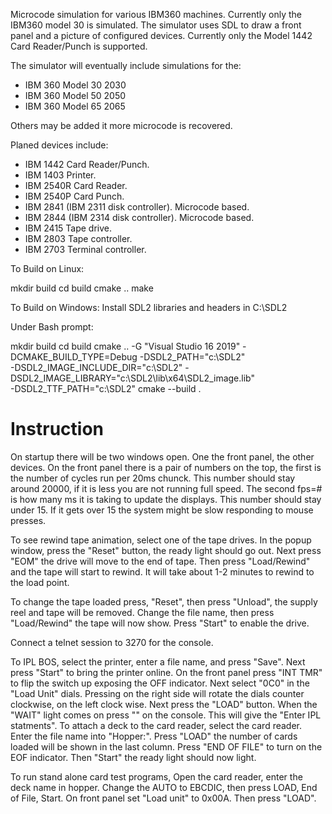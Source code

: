 
Microcode simulation for various IBM360 machines. Currently only
the IBM360 model 30 is simulated. The simulator uses SDL to draw a
front panel and a picture of configured devices. Currently only
the Model 1442 Card Reader/Punch is supported.

The simulator will eventually include simulations for the:  

*  IBM 360 Model 30   2030
*  IBM 360 Model 50   2050
*  IBM 360 Model 65   2065

Others may be added it more microcode is recovered.

Planed devices include:  

*  IBM 1442 Card Reader/Punch.
*  IBM 1403 Printer.
*  IBM 2540R Card Reader.
*  IBM 2540P Card Punch.
*  IBM 2841 (IBM 2311 disk controller). Microcode based.
*  IBM 2844 (IBM 2314 disk controller). Microcode based.
*  IBM 2415 Tape drive.
*  IBM 2803 Tape controller.
*  IBM 2703 Terminal controller.

To Build on Linux:

   mkdir build 
   cd build
   cmake ..
   make


To Build on Windows:
   Install SDL2 libraries and headers in C:\SDL2

   Under Bash prompt:

   mkdir build
   cd build
   cmake .. -G "Visual Studio 16 2019" -DCMAKE_BUILD_TYPE=Debug  -DSDL2_PATH="c:\SDL2" \
     -DSDL2_IMAGE_INCLUDE_DIR="c:\SDL2" -DSDL2_IMAGE_LIBRARY="c:\SDL2\lib\x64\SDL2_image.lib" \
     -DSDL2_TTF_PATH="c:\SDL2"
   cmake --build .

# Instruction

On startup there will be two windows open. One the front panel, the other devices.
On the front panel there is a pair of numbers on the top, the first is the number of
cycles run per 20ms chunck. This number should stay around 20000, if it is less you
are not running full speed. The second fps=# is how many ms it is taking to update
the displays. This number should stay under 15. If it gets over 15 the system might
be slow responding to mouse presses.

To see rewind tape animation, select one of the tape drives. In the popup window,
press the "Reset" button, the ready light should go out. Next press "EOM" the drive
will move to the end of tape. Then press "Load/Rewind" and the tape will start
to rewind. It will take about 1-2 minutes to rewind to the load point.

To change the tape loaded press, "Reset", then press "Unload", the supply reel and
tape will be removed. Change the file name, then press "Load/Rewind" the tape will
now show. Press "Start" to enable the drive.

Connect a telnet session to 3270 for the console.

To IPL BOS, select the printer, enter a file name, and press "Save". Next press "Start"
to bring the printer online. On the front panel press "INT TMR" to flip the switch up 
exposing the OFF indicator. Next select "0C0" in the "Load Unit" dials. Pressing
on the right side will rotate the dials counter clockwise, on the left clock wise.
Next press the "LOAD" button. When the "WAIT" light comes on press "<esc>" on the
console. This will give the "Enter IPL statments". To attach a deck to the
card reader, select the card reader. Enter the file name into "Hopper:". Press "LOAD"
the number of cards loaded will be shown in the last column. Press "END OF FILE" to 
turn on the EOF indicator. Then "Start" the ready light should now light.

To run stand alone card test programs, Open the card reader, enter the deck name
in hopper. Change the AUTO to EBCDIC, then press LOAD, End of File, Start. On front
panel set "Load unit" to 0x00A. Then press "LOAD".


